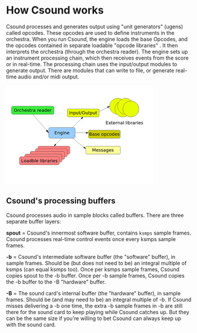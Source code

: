 # How Csound works

Csound processes and generates output using "unit generators" (ugens) called opcodes. These opcodes are used to define instruments in the orchestra. When you run Csound, the engine loads the base Opcodes, and the opcodes contained in separate loadable "opcode libraries" . It then interprets the orchestra (through the orchestra reader). The engine sets up an instrument processing chain, which then receives events from the score or in real-time. The processing chain uses the input/output modules to generate output. There are modules that can write to file, or generate real-time audio and/or midi output.

![The Csound5 Modular structure.](img/engine.png)


## Csound's processing buffers

Csound processes audio in sample blocks called buffers. There are three separate buffer layers:

**spout** = Csound's innermost software buffer, contains `ksmps` sample frames. Csound processes real-time control events once every ksmps sample frames.

**-b** = Csound's intermediate software buffer (the "software" buffer), in sample frames. Should be (but does not need to be) an integral multiple of ksmps (can equal ksmps too). Once per ksmps sample frames, Csound copies spout to the -b buffer. Once per -b sample frames, Csound copies the -b buffer to the -B "hardware" buffer.

**-B** = The sound card's internal buffer (the "hardware" buffer), in sample frames. Should be (and may need to be) an integral multiple of -b. If Csound misses delivering a -b one time, the extra -b sample frames in -b are still there for the sound card to keep playing while Csound catches up. But they can be the same size if you're willing to bet Csound can always keep up with the sound card.
